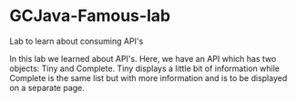 # GCJava-Famous-lab
Lab to learn about consuming API's


In this lab we learned about API's. Here, we have an API which has two objects: Tiny and Complete. Tiny displays a little bit of information 
while Complete is the same list but with more information and is to be displayed on a separate page. 

